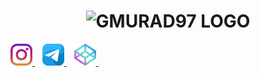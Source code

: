 <h1 align="center">
	<img src="content/logo/logo_upd.png" alt="GMURAD97 LOGO" width="90%">
</h1>
<p align="left">
	<a href="https://instagram.com/murad.gazymagomedov" target="_blank">
		<img src="content/icon/instagram.png" title="Instagram" alt="@gmurad97" width="35px">
	</a>  
	<a href="https://t.me/ASProgerHack" target="_blank">
		<img src="content/icon/telegram.png" title="Telegram" alt="@ASProgerHack" width="35px">
	</a>  
	<a href="https://codepen.io/gmurad97" target="_blank">
		<img src="content/icon/codepen.png" title="CodePen" alt="@ASProgerHack" width="35px">
	</a>  
</p>
